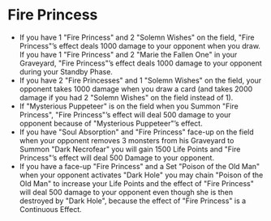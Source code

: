 # Fire Princess

*   If you have 1 "Fire Princess" and 2 "Solemn Wishes" on the field, "Fire Princess"’s effect deals 1000 damage to your opponent when you draw. If you have 1 "Fire Princess" and 2 "Marie the Fallen One" in your Graveyard, "Fire Princess"’s effect deals 1000 damage to your opponent during your Standby Phase.
*   If you have 2 "Fire Princesses" and 1 "Solemn Wishes" on the field, your opponent takes 1000 damage when you draw a card (and takes 2000 damage if you had 2 "Solemn Wishes" on the field instead of 1).
*   If "Mysterious Puppeteer" is on the field when you Summon "Fire Princess", "Fire Princess"’s effect will deal 500 damage to your opponent because of "Mysterious Puppeteer"’s effect.
*   If you have "Soul Absorption" and "Fire Princess" face-up on the field when your opponent removes 3 monsters from his Graveyard to Summon "Dark Necrofear" you will gain 1500 Life Points and "Fire Princess"’s effect will deal 500 Damage to your opponent.
*   If you have a face-up "Fire Princess" and a Set "Poison of the Old Man" when your opponent activates "Dark Hole" you may chain "Poison of the Old Man" to increase your Life Points and the effect of "Fire Princess" will deal 500 damage to your opponent even though she is then destroyed by "Dark Hole", because the effect of "Fire Princess" is a Continuous Effect.
